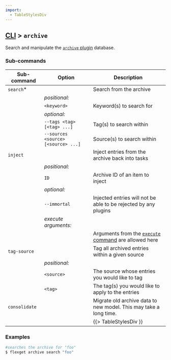 ```yaml
---
import:
  - TableStylesDiv
---
```


## [CLI](/CLI) > `archive`
Search and manipulate the [`archive` plugin](/Plugins/archive) database.

### Sub-commands
| Sub-command | Option | Description |
| --- | --- | --- |
| `search`* || Search from the archive |
|| *positional:* ||
|| `<keyword>` | Keyword(s) to search for |
|| *optional:* ||
|| `--tags <tag> [<tag> ...]` | Tag(s) to search within |
|| `--sources <source> [<source> ...]` | Source(s) to search within |
| `inject` || Inject entries from the archive back into tasks |
|| *positional:* ||
|| `ID` | Archive ID of an item to inject |
|| *optional:* ||
|| `--immortal` | Injected entries will not be able to be rejected by any plugins |
|| *execute arguments:* ||
||| Arguments from the [`execute` command](/CLI/execute) are allowed here |
| `tag-source` || Tag all archived entries within a given source | 
|| *positional:* ||
|| `<source>` | The source whose entries you would like to tag |
|| `<tag>` |  The tag(s) you would like to apply to the entries |
| `consolidate` || Migrate old archive data to new model. This may take a long time. |
|||{{> TableStylesDiv }}|

### Examples
```bash
#searches the archive for "foo"
$ flexget archive search "foo"
```